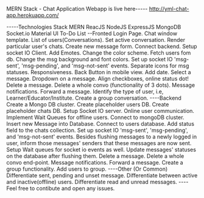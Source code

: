 MERN Stack - Chat Application
Webapp is live here----- http://yml-chat-app.herokuapp.com/

-----Technologies Stack
MERN
ReacJS
NodeJS
ExpressJS
MongoDB
Socket.io
Material UI
To-Do List
--Fronted
 Login Page.
 Chat window template.
 List of users(Conversations).
 Set active conversation.
 Render particular user's chats.
 Create new message form.
 Connect backend.
 Setup socket IO Client.
 Add Emotes.
 Change the color scheme.
 Fetch users fom db.
 Change the msg background and font colors.
 Set up socket IO 'msg-sent', 'msg-pending', and 'msg-not-sent' events.
 Separate icons for msg statuses.
 Responsiveness.
 Back Button in mobile view.
 Add date.
 Select a message.
 Dropdown on a message.
 Align checkboxes, online status dot!
 Delete a message.
 Delete a whole convo (functionality of 3 dots).
 Message notifications.
 Forward a message.
 Identify the type of user, i.e, Learner/Educator/Institute.
 Create a group conversation.
----Backend
 Create a Mongo DB cluster.
 Create placeholder users DB.
 Create placeholder chats DB.
 Setup Socket IO server.
 Online user communication.
 Implement Wait Queues for offline users.
 Connect to mongoDB cluster.
 Insert new Message into Database.
 Connect to users database.
 Add status field to the chats collection.
 Set up socket IO 'msg-sent', 'msg-pending', and 'msg-not-sent' events.
 Besides flushing messages to a newly logged in user, inform those messages' senders that these messages are now sent.
 Setup Wait queues for socket io events as well.
 Update messages' statuses on the database after flushing them.
 Delete a message.
 Delete a whole convo end-point.
 Message notifications.
 Forward a message.
 Create a group functionality.
 Add users to group.
----Other (Or Common)
 Differentiate sent, pending and unset message.
 Differentiate between active and inactive(offline) users.
 Differentiate read and unread messages.
----Feel free to contibute and open any issues.
